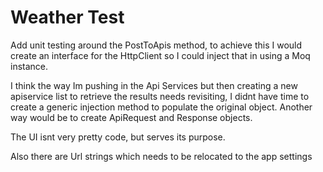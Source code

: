 # Weather Test

Add unit testing around the PostToApis method, to achieve this I would create an interface for the HttpClient so I could inject that in using a Moq instance.

I think the way Im pushing in the Api Services but then creating a new apiservice list to retrieve the results needs revisiting, I didnt have time to create a generic injection method to populate the original object. Another way would be to create ApiRequest and Response objects. 

The UI isnt very pretty code, but serves its purpose. 

Also there are Url strings which needs to be relocated to the app settings